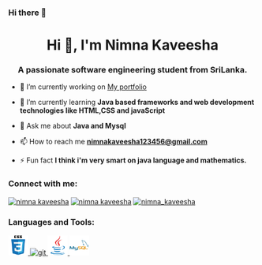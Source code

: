 ### Hi there 👋

<h1 align="center">Hi 👋, I'm Nimna Kaveesha</h1>
<h3 align="center">A passionate software engineering student from SriLanka.</h3>

- 🔭 I’m currently working on [My portfolio](https://github.com/NimnaKs/MyPortfolio.git)

- 🌱 I’m currently learning **Java based frameworks and web development technologies like HTML,CSS and javaScript**

- 💬 Ask me about **Java and Mysql**

- 📫 How to reach me **nimnakaveesha123456@gmail.com**

- ⚡ Fun fact **I think i'm very smart on java language and mathematics.**

<h3 align="left">Connect with me:</h3>
<p align="left">
<a href="https://linkedin.com/in/nimna kaveesha" target="blank"><img align="center" src="https://raw.githubusercontent.com/rahuldkjain/github-profile-readme-generator/master/src/images/icons/Social/linked-in-alt.svg" alt="nimna kaveesha" height="30" width="40" /></a>
<a href="https://fb.com/nimna kaveesha" target="blank"><img align="center" src="https://raw.githubusercontent.com/rahuldkjain/github-profile-readme-generator/master/src/images/icons/Social/facebook.svg" alt="nimna kaveesha" height="30" width="40" /></a>
<a href="https://instagram.com/nimna_kaveesha" target="blank"><img align="center" src="https://raw.githubusercontent.com/rahuldkjain/github-profile-readme-generator/master/src/images/icons/Social/instagram.svg" alt="nimna_kaveesha" height="30" width="40" /></a>
</p>

<h3 align="left">Languages and Tools:</h3>
<p align="left"> <a href="https://www.w3schools.com/css/" target="_blank" rel="noreferrer"> <img src="https://raw.githubusercontent.com/devicons/devicon/master/icons/css3/css3-original-wordmark.svg" alt="css3" width="40" height="40"/> </a> <a href="https://git-scm.com/" target="_blank" rel="noreferrer"> <img src="https://www.vectorlogo.zone/logos/git-scm/git-scm-icon.svg" alt="git" width="40" height="40"/> </a> <a href="https://www.java.com" target="_blank" rel="noreferrer"> <img src="https://raw.githubusercontent.com/devicons/devicon/master/icons/java/java-original.svg" alt="java" width="40" height="40"/> </a> <a href="https://www.mysql.com/" target="_blank" rel="noreferrer"> <img src="https://raw.githubusercontent.com/devicons/devicon/master/icons/mysql/mysql-original-wordmark.svg" alt="mysql" width="40" height="40"/> </a> </p>
